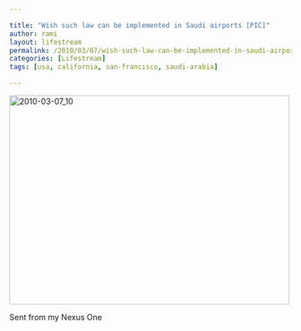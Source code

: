 ```yaml
---

title: "Wish such law can be implemented in Saudi airports [PIC]"
author: rami
layout: lifestream 
permalink: /2010/03/07/wish-such-law-can-be-implemented-in-saudi-airports-pic/
categories: [Lifestream]
tags: [usa, california, san-francisco, saudi-arabia]

---
```


<div class='p_embed p_image_embed'>
  <a href="http://139.59.20.41/wp-content/uploads/2011/12/2010-03-07_10-58-32-scaled-1000.jpg"><img alt="2010-03-07_10" height="374" src="http://139.59.20.41/wp-content/uploads/2011/12/2010-03-07_10-58-32-scaled-1000.jpg?w=300" width="500" /></a>
</div></p> 

Sent from my Nexus One

